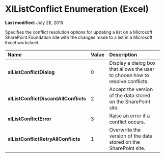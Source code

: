 
# XlListConflict Enumeration (Excel)

 **Last modified:** July 28, 2015

Specifies the conflict resolution options for updating a list on a Microsoft SharePoint Foundation site with the changes made to a list in a Microsoft Excel worksheet.


|**Name**|**Value**|**Description**|
|:-----|:-----|:-----|
| **xlListConflictDialog**|0|Display a dialog box that allows the user to choose how to resolve conflicts.|
| **xlListConflictDiscardAllConflicts**|2|Accept the version of the data stored on the SharePoint site.|
| **xlListConflictError**|3|Raise an error if a conflict occurs.|
| **xlListConflictRetryAllConflicts**|1|Overwrite the version of the data stored on the SharePoint site.|
